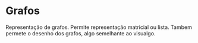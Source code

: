 # Grafos


Representação de grafos. Permite representação matricial ou lista. Tambem permete o desenho dos grafos, algo semelhante ao visualgo.
